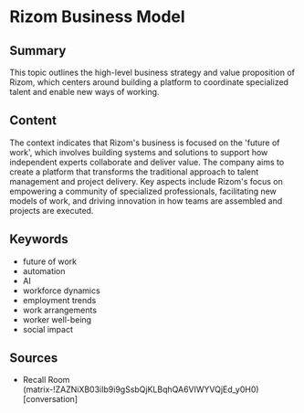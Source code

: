 # Rizom Business Model

## Summary
This topic outlines the high-level business strategy and value proposition of Rizom, which centers around building a platform to coordinate specialized talent and enable new ways of working.

## Content
The context indicates that Rizom's business is focused on the 'future of work', which involves building systems and solutions to support how independent experts collaborate and deliver value. The company aims to create a platform that transforms the traditional approach to talent management and project delivery. Key aspects include Rizom's focus on empowering a community of specialized professionals, facilitating new models of work, and driving innovation in how teams are assembled and projects are executed.

## Keywords

- future of work
- automation
- AI
- workforce dynamics
- employment trends
- work arrangements
- worker well-being
- social impact

## Sources

- Recall Room (matrix-!ZAZNiXB03iIb9i9gSsbQjKLBqhQA6VIWYVQjEd_y0H0) [conversation]
